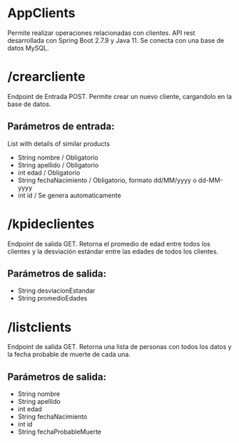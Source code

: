 # <AppClients>

# AppClients
Permite realizar operaciones relacionadas con clientes.
API rest desarrollada con Spring Boot 2.7.9 y Java 11.
Se conecta con una base de datos MySQL.

# /crearcliente
Endpoint de Entrada POST.
Permite crear un nuevo cliente, cargandolo en la base de datos.
## Parámetros de entrada:
List with details of similar products
- String nombre / Obligatorio
- String apellido / Obligatorio
- int edad / Obligatorio
- String fechaNacimiento / Obligatorio, formato dd/MM/yyyy o dd-MM-yyyy
- int id / Se genera automaticamente

# /kpideclientes
Endpoint de salida GET.
Retorna el promedio de edad entre todos los clientes y la desviación estándar entre las edades de todos los clientes.
## Parámetros de salida:
- String desviacionEstandar
- String promedioEdades 


# /listclients
Endpoint de salida GET.
Retorna una lista de personas con todos los datos y la fecha probable de muerte de cada una.
## Parámetros de salida:
- String nombre 
- String apellido 
- int edad 
- String fechaNacimiento
- int id 
- String fechaProbableMuerte
